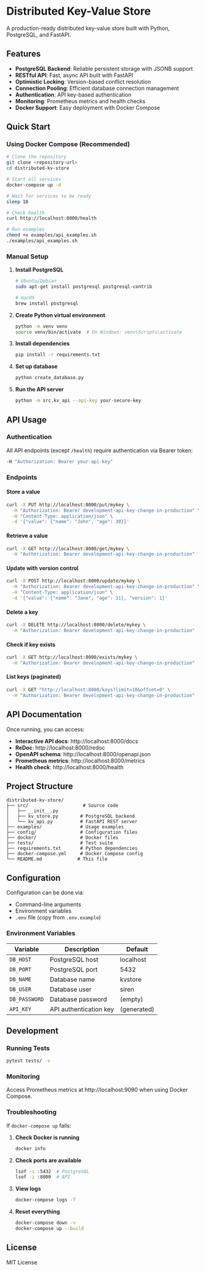 # Distributed Key-Value Store

A production-ready distributed key-value store built with Python, PostgreSQL, and FastAPI.

## Features

- **PostgreSQL Backend**: Reliable persistent storage with JSONB support
- **RESTful API**: Fast, async API built with FastAPI
- **Optimistic Locking**: Version-based conflict resolution
- **Connection Pooling**: Efficient database connection management
- **Authentication**: API key-based authentication
- **Monitoring**: Prometheus metrics and health checks
- **Docker Support**: Easy deployment with Docker Compose

## Quick Start

### Using Docker Compose (Recommended)

```bash
# Clone the repository
git clone <repository-url>
cd distributed-kv-store

# Start all services
docker-compose up -d

# Wait for services to be ready
sleep 10

# Check health
curl http://localhost:8000/health

# Run examples
chmod +x examples/api_examples.sh
./examples/api_examples.sh
```

### Manual Setup

1. **Install PostgreSQL**
   ```bash
   # Ubuntu/Debian
   sudo apt-get install postgresql postgresql-contrib
   
   # macOS
   brew install postgresql
   ```

2. **Create Python virtual environment**
   ```bash
   python -m venv venv
   source venv/bin/activate  # On Windows: venv\Scripts\activate
   ```

3. **Install dependencies**
   ```bash
   pip install -r requirements.txt
   ```

4. **Set up database**
   ```bash
   python create_database.py
   ```

5. **Run the API server**
   ```bash
   python -m src.kv_api --api-key your-secure-key
   ```

## API Usage

### Authentication
All API endpoints (except `/health`) require authentication via Bearer token:
```bash
-H "Authorization: Bearer your-api-key"
```

### Endpoints

#### Store a value
```bash
curl -X PUT http://localhost:8000/put/mykey \
  -H "Authorization: Bearer development-api-key-change-in-production" \
  -H "Content-Type: application/json" \
  -d '{"value": {"name": "John", "age": 30}}'
```

#### Retrieve a value
```bash
curl -X GET http://localhost:8000/get/mykey \
  -H "Authorization: Bearer development-api-key-change-in-production"
```

#### Update with version control
```bash
curl -X POST http://localhost:8000/update/mykey \
  -H "Authorization: Bearer development-api-key-change-in-production" \
  -H "Content-Type: application/json" \
  -d '{"value": {"name": "Jane", "age": 31}, "version": 1}'
```

#### Delete a key
```bash
curl -X DELETE http://localhost:8000/delete/mykey \
  -H "Authorization: Bearer development-api-key-change-in-production"
```

#### Check if key exists
```bash
curl -X GET http://localhost:8000/exists/mykey \
  -H "Authorization: Bearer development-api-key-change-in-production"
```

#### List keys (paginated)
```bash
curl -X GET "http://localhost:8000/keys?limit=10&offset=0" \
  -H "Authorization: Bearer development-api-key-change-in-production"
```

## API Documentation

Once running, you can access:
- **Interactive API docs**: http://localhost:8000/docs
- **ReDoc**: http://localhost:8000/redoc
- **OpenAPI schema**: http://localhost:8000/openapi.json
- **Prometheus metrics**: http://localhost:8000/metrics
- **Health check**: http://localhost:8000/health

## Project Structure

```
distributed-kv-store/
├── src/                    # Source code
│   ├── __init__.py
│   ├── kv_store.py        # PostgreSQL backend
│   └── kv_api.py          # FastAPI REST server
├── examples/              # Usage examples
├── config/                # Configuration files
├── docker/                # Docker files
├── tests/                 # Test suite
├── requirements.txt       # Python dependencies
├── docker-compose.yml     # Docker Compose config
└── README.md             # This file
```

## Configuration

Configuration can be done via:
- Command-line arguments
- Environment variables
- `.env` file (copy from `.env.example`)

### Environment Variables

| Variable | Description | Default |
|----------|-------------|---------|
| `DB_HOST` | PostgreSQL host | localhost |
| `DB_PORT` | PostgreSQL port | 5432 |
| `DB_NAME` | Database name | kvstore |
| `DB_USER` | Database user | siren |
| `DB_PASSWORD` | Database password | (empty) |
| `API_KEY` | API authentication key | (generated) |

## Development

### Running Tests
```bash
pytest tests/ -v
```

### Monitoring

Access Prometheus metrics at http://localhost:9090 when using Docker Compose.

### Troubleshooting

If `docker-compose up` fails:

1. **Check Docker is running**
   ```bash
   docker info
   ```

2. **Check ports are available**
   ```bash
   lsof -i :5432  # PostgreSQL
   lsof -i :8000  # API
   ```

3. **View logs**
   ```bash
   docker-compose logs -f
   ```

4. **Reset everything**
   ```bash
   docker-compose down -v
   docker-compose up --build
   ```

## License

MIT License
